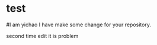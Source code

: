 # test

#I am yichao  I have make some change for your repository.

second time edit it is problem 
